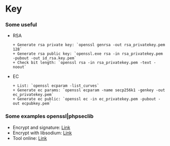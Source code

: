 # Key

### Some useful 
+ RSA
    ```
    + Generate rsa private key: `openssl genrsa -out rsa_privatekey.pem 128`
    + Generate rsa public key: `openssl.exe rsa -in rsa_privatekey.pem -pubout -out id_rsa.key.pem`
    + Check bit length: `openssl rsa -in rsa_privatekey.pem -text -noout`
    ```
+ EC
    ```
    + List: `openssl ecparam -list_curves`
    + Generate ec params: `openssl ecparam -name secp256k1 -genkey -out ec_privatekey.pem`
    + Generate ec public: `openssl ec -in ec_privatekey.pem -pubout -out ecpubkey.pem`
    ```  

### Some examples openssl|phpseclib
+ Encrypt and signature: [Link][1]
+ Encrypt with libsodium: [Link][3]
+ Tool online: [Link][4]

[1]: https://hotexamples.com/examples/phpseclib.crypt/Hash/-/php-hash-class-examples.html
[2]: http://phpseclib.sourceforge.net/rsa/intro.html
[3]: https://github.com/discordrb/discordrb/wiki/Installing-libsodium
[4]: https://8gwifi.org/hmacgen.jsp
[5]: http://certificate.fyicenter.com/2032_OpenSSL_rsautl_data_too_large_for_key_size_Error.html